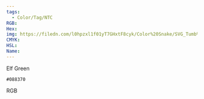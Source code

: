 ```yaml
---
tags:
  - Color/Tag/NTC
RGB:
Hex:
img: https://filedn.com/l0hpzxl1f01yT7GHxtF8cyk/Color%20Snake/SVG_Tumb%20Mass%20No%20Name/088370.svg
CMYK:
HSL:
Name:
---
```

Elf Green
```palette
#088370
```
RGB
